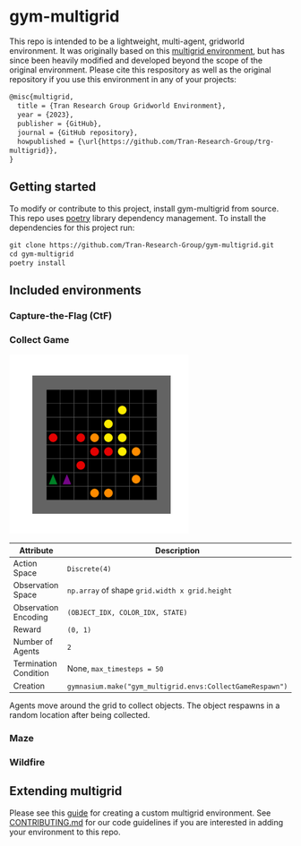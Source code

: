 # gym-multigrid

This repo is intended to be a lightweight, multi-agent, gridworld environment. It was originally based on this [multigrid environment](https://github.com/ArnaudFickinger/gym-multigrid), but has since been heavily modified and developed beyond the scope of the original environment. Please cite this respository as well as the original repository if you use this environment in any of your projects:

```
@misc{multigrid,
  title = {Tran Research Group Gridworld Environment},
  year = {2023},
  publisher = {GitHub},
  journal = {GitHub repository},
  howpublished = {\url{https://github.com/Tran-Research-Group/trg-multigrid}},
}
```

## Getting started
To modify or contribute to this project, install gym-multigrid from source. This repo uses [poetry](https://python-poetry.org/docs/) library dependency management. To install the dependencies for this project run:
```
git clone https://github.com/Tran-Research-Group/gym-multigrid.git
cd gym-multigrid
poetry install
```

## Included environments
### Capture-the-Flag (CtF)

### Collect Game
![Collect Game Respawn](./assets/collect-game-respawn.gif)

| Attribute             | Description    |
| --------------------- | -------------- |
| Action Space          | `Discrete(4)`  |
| Observation Space     | `np.array` of shape `grid.width x grid.height` |
| Observation Encoding  |`(OBJECT_IDX, COLOR_IDX, STATE)` |
| Reward                | `(0, 1)`       |
| Number of Agents      | `2`            |
| Termination Condition | None, `max_timesteps = 50` |
| Creation              | `gymnasium.make("gym_multigrid.envs:CollectGameRespawn")` |

Agents move around the grid to collect objects. The object respawns in a random location after being collected.

### Maze
### Wildfire

## Extending multigrid
Please see this [guide](https://docs.google.com/document/d/13bCjSzRvLkdGWx7er67VQwF87pJmRIkDR41fm6iMToI/edit?usp=sharing) for creating a custom multigrid environment. See [CONTRIBUTING.md](https://github.com/Tran-Research-Group/gym-multigrid/blob/main/CONTRIBUTING.md) for our code guidelines if you are interested in adding your environment to this repo.

